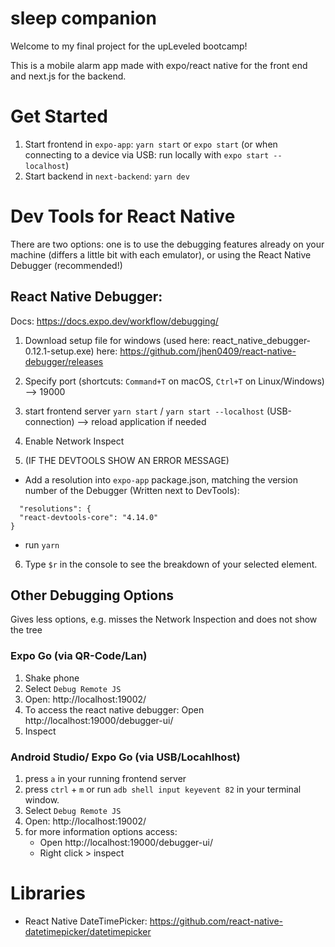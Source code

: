 # sleep companion

Welcome to my final project for the upLeveled bootcamp!

This is a mobile alarm app made with expo/react native for the front end and next.js for the backend.

# Get Started

1. Start frontend in `expo-app`: `yarn start` or `expo start` (or when connecting to a device via USB: run locally with `expo start --localhost`)
2. Start backend in `next-backend`: `yarn dev`

# Dev Tools for React Native

There are two options: one is to use the debugging features already on your machine (differs a little bit with each emulator), or using the React Native Debugger (recommended!)

## React Native Debugger:

Docs: https://docs.expo.dev/workflow/debugging/

1. Download setup file for windows (used here: react_native_debugger-0.12.1-setup.exe) here:
   https://github.com/jhen0409/react-native-debugger/releases

2. Specify port (shortcuts: `Command+T` on macOS, `Ctrl+T` on Linux/Windows) --> 19000

3. start frontend server `yarn start` / `yarn start --localhost` (USB-connection) --> reload application if needed

4. Enable Network Inspect

5. (IF THE DEVTOOLS SHOW AN ERROR MESSAGE)

- Add a resolution into `expo-app` package.json, matching the version number of the Debugger (Written next to DevTools):

```
  "resolutions": {
  "react-devtools-core": "4.14.0"
}
```

- run `yarn`

6. Type `$r` in the console to see the breakdown of your selected element.

## Other Debugging Options

Gives less options, e.g. misses the Network Inspection and does not show the tree

### Expo Go (via QR-Code/Lan)

1. Shake phone
2. Select `Debug Remote JS`
3. Open: http://localhost:19002/
4. To access the react native debugger:
   Open http://localhost:19000/debugger-ui/
5. Inspect

### Android Studio/ Expo Go (via USB/Locahlhost)

1. press `a` in your running frontend server
2. press `ctrl` + `m` or run `adb shell input keyevent 82` in your terminal window.
3. Select `Debug Remote JS`
4. Open: http://localhost:19002/
5. for more information options access:
   - Open http://localhost:19000/debugger-ui/
   - Right click > inspect

# Libraries

- React Native DateTimePicker: https://github.com/react-native-datetimepicker/datetimepicker
